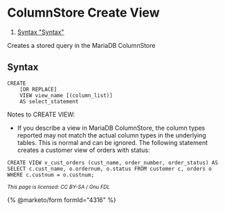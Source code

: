 
# ColumnStore Create View

 
1. [Syntax "Syntax"](#syntax)





Creates a stored query in the MariaDB ColumnStore


## Syntax


```
CREATE
    [OR REPLACE]
    VIEW view_name [(column_list)]
    AS select_statement
```

Notes to CREATE VIEW:


* If you describe a view in MariaDB ColumnStore, the column types reported may not match the actual column types in the underlying tables. This is normal and can be ignored.
The following statement creates a customer view of orders with status:


```
CREATE VIEW v_cust_orders (cust_name, order_number, order_status) AS
SELECT c.cust_name, o.ordernum, o.status FROM customer c, orders o
WHERE c.custnum = o.custnum;
```


<sub>_This page is licensed: CC BY-SA / Gnu FDL_</sub>


{% @marketo/form formId="4316" %}
